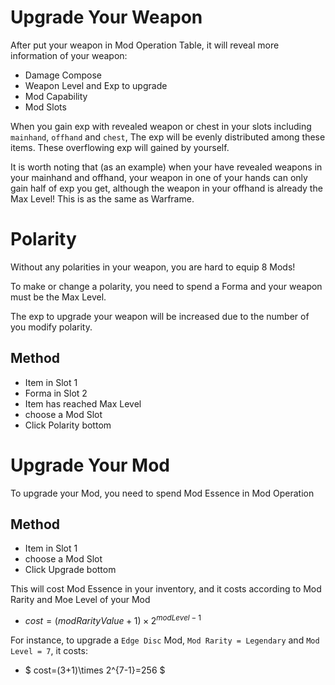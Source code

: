 # Upgrade Your Weapon
After put your weapon in Mod Operation Table, it will reveal more information of your weapon: 
* Damage Compose
* Weapon Level and Exp to upgrade
* Mod Capability
* Mod Slots

When you gain exp with revealed weapon or chest in your slots including 
`mainhand`, `offhand` and `chest`, 
The exp will be evenly distributed among these items. 
These overflowing exp will gained by yourself.

It is worth noting that (as an example) when your have revealed weapons in your mainhand and offhand, 
your weapon in one of your hands can only gain half of exp you get, although the 
weapon in your offhand is already the Max Level! 
This is as the same as Warframe.

# Polarity
Without any polarities in your weapon, you are hard to equip 8 Mods!

To make or change a polarity, you need to spend a Forma and your weapon must be the Max Level.

The exp to upgrade your weapon will be increased due to the number of you modify polarity.

## Method
* Item in Slot 1
* Forma in Slot 2
* Item has reached Max Level
* choose a Mod Slot
* Click Polarity bottom

# Upgrade Your Mod
To upgrade your Mod, you need to spend Mod Essence in Mod Operation

## Method
* Item in Slot 1
* choose a Mod Slot
* Click Upgrade bottom

This will cost Mod Essence in your inventory, 
and it costs according to Mod Rarity 
and Moe Level of your Mod
* $cost = (modRarityValue+1)\times 2^{modLevel-1}$

For instance, to upgrade a `Edge Disc` Mod, 
`Mod Rarity = Legendary` and `Mod Level = 7`, it costs: 
* $ cost=(3+1)\times 2^{7-1}=256 $